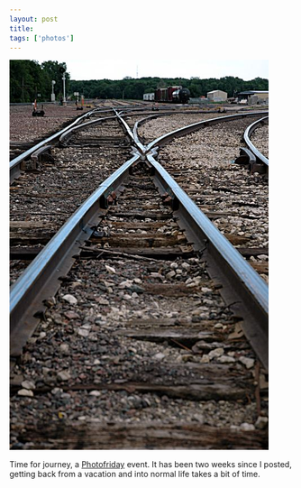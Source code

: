 ```yaml
---
layout: post
title: 
tags: ['photos']
---
```


![Journey :: Nikon D70 : 1/320s : f/4.5 : ISO 200](/media/2004/06/journey.jpg)

Time for journey, a [Photofriday](http://www.photofriday.com) event. It
has been two weeks since I posted, getting back from a vacation and into
normal life takes a bit of time.
